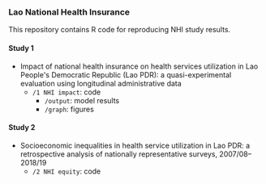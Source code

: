 ### Lao National Health Insurance

This repository contains R code for reproducing NHI study results.

#### Study 1
* Impact of national health insurance on health services utilization in Lao People's Democratic Republic (Lao PDR): a quasi-experimental evaluation using longitudinal administrative data 
    * `/1 NHI impact`: code  
        * `/output`: model results  
        * `/graph`: figures

#### Study 2
* Socioeconomic inequalities in health service utilization in Lao PDR: a retrospective analysis of nationally representative surveys, 2007/08–2018/19
    * `/2 NHI equity`: code  
